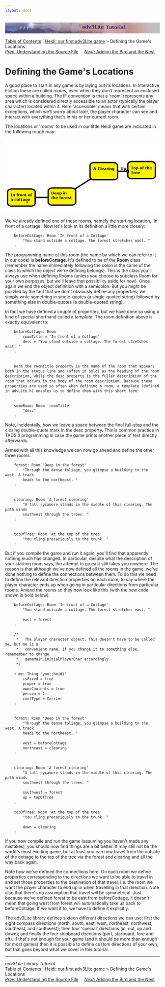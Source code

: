 ```yaml
---
layout: docs
---
```

<div class="topbar">

<img src="topbar.jpg" data-border="0" />

</div>

<div class="nav">

<a href="toc.html" class="nav">Table of Contents</a> \|
<a href="heidi.html" class="nav">Heidi: our first adv3Lite game</a> \>
Defining the Game's Locations  
<span class="navnp"><a href="understanding.html" class="nav"><em>Prev:</em> Understanding the
Source File</a>    
<a href="bird.html" class="nav"><em>Next:</em> Adding the Bird and the
Nest</a>     </span>

</div>

<div class="main">

# Defining the Game's Locations

A good place to start in any game is by laying out its locations. In
Interactive Fiction these are called *rooms*, even when they don't
represent an enclosed space within a building. The IF convention is that
a 'room' represents any area which is considered directly accessible to
an actor (typically the player character) located within it. Here
'accessible' means that with certain exceptions, which we'll worry about
later, the player character can see and interact with everything that's
in his or her current room.

The locations or 'rooms' to be used in our little Heidi game are
indicated in the following rough map:

![](heidimap.jpg)

We've already defined one of these rooms, namely the starting location,
'In front of a cottage'. Now let's look at its definition a little more
closely:

```
    beforeCottage: Room 'In front of a Cottage'
        "You stand outside a cottage. The forest stretches east. "
    ;
```

The programming name of this room (the name by which we can refer to it
in our code) is **beforeCottage**. It's defined to be of the **Room**
class (remember the name immediately following the colon is the came of
the class to which the object we're defining belongs). This is the class
you'll always use when defining Rooms (unless you choose to subclass
Room for your own purposes, but we'll leave that possibility aside for
now). Once again we end the object definition with a semicolon. But you
might be puzzled by the fact that we don't obviously define any
properties; we simply write something in single-quotes (a single-quoted
string) followed by something else in double-quotes (a double-quoted
string).

In fact we have defined a couple of properties, but we have done so
using a kind of special shorthand called a *template*. The room
definition above is exactly equivalent to:

```
    beforeCottage: Room 
        roomTitle = 'In front of a Cottage'
        desc = "You stand outside a cottage. The forest stretches east. "
    ;


    Here the roomTitle property is the name of the room that appears both in the status line and (often in bold) as the heading of the room description, while the desc property is the fuller description of the room that occurs in the body of the room description. Because these properties are used so often when defining a room, a template (defined in advLite.h) enables us to define them with this short form:


    someRoom: Room 'roomTitle'
        "desc"
    ;
```

Note, incidentally, how we leave a space between the final full-stop and
the closing double-quote mark in the desc property. This is common
practice in TADS 3 programming in case the game prints another piece of
text directly afterwards.

Armed with all this knowledge we can now go ahead and define the other
three rooms:

```
    forest: Room 'Deep in the forest'
        "Through the dense foliage, you glimpse a building to the west. A track
        heads to the northeast. "
    ;


    clearing: Room 'A forest clearing'
        "A tall sycamore stands in the middle of this clearing. The path winds
        southwest through the trees. "
    ;


    topOfTree: Room 'At the top of the tree'
        "You cling precariously to the trunk. "
    ;
```

But if you compile the game and run it again, you'll find that
apparently nothing much has changed. In particular, despite what the
description of your starting room says, the attempt to go east still
takes you nowhere. The reason is that although we've now defined all the
rooms in the game, we've done nothing to define the connections between
them. To do this we need to define the relevant direction properties on
each room, to say where the player character ends up when going in
particular directions from particular rooms. Amend the rooms so they now
look like this (with the new code shown in bold below):

```
    beforeCottage: Room 'In front of a Cottage'
        "You stand outside a cottage. The forest stretches east. "
        
        east = forest
    ;

    /* 
     *   The player character object. This doesn't have to be called me, but me is a
     *   convenient name. If you change it to something else, rememember to change
     *   gameMain.initialPlayerChar accordingly.
     */

    + me: Thing 'you;;heidi'   
        isFixed = true    
        proper = true
        ownsContents = true
        person = 2   
        contType = Carrier    
    ;


    forest: Room 'Deep in the forest'
        "Through the dense foliage, you glimpse a building to the west. A track
        heads to the northeast. "
        
        west = beforeCottage
        northeast = clearing
    ;


    clearing: Room 'A forest clearing'
        "A tall sycamore stands in the middle of this clearing. The path winds
        southwest through the trees. "
        
        southwest = forest
        up = topOfTree
    ;

    topOfTree: Room 'At the top of the tree'
        "You cling precariously to the trunk. "
        
        down = clearing
    ;
```

If you now compile and run the game (assuming you haven't made any
mistakes), you should now find things are a bit better. It may still not
be the world's most exciting game, but at least you can now travel from
the outside of the cottage to the top of the tree via the forest and
clearing and all the way back again.

Note how we've defined the connections here. On each room we define
properties corresponding to the directions we want to be able to travel
in and set those properties to the destination of that travel, i.e. the
room we want the player character to end up in when travelling in that
direction. Note also that there's no assumption that travel will be
symmetrical. Just because we've defined forest to be east from
beforeCottage, it doesn't mean that going west from forest will
automatically take us back to beforeCottage. If we want it to, we have
to define it explicitly.

The adv3Lite library defines sixteen different directions we can use:
first the eight compass directions (north, south, east, west, northeast,
northwest, southeast, and southwest); then four 'special' directions
(in, out, up and down); and finally the four shipboard directions (port,
starboard, fore and aft). If that's not enough for your game (and it
should be more than enough for most games) then it is possible to define
custom directions of your own, but that goes beyond what we cover in
this tutorial.

</div>

------------------------------------------------------------------------

<div class="navb">

*adv3Lite Library Tutorial*  
<a href="toc.html" class="nav">Table of Contents</a> \|
<a href="heidi.html" class="nav">Heidi: our first adv3Lite game</a> \>
Defining the Game's Locations  
<span class="navnp"><a href="understanding.html" class="nav"><em>Prev:</em> Understanding the
Source File</a>    
<a href="bird.html" class="nav"><em>Next:</em> Adding the Bird and the
Nest</a>     </span>

</div>
